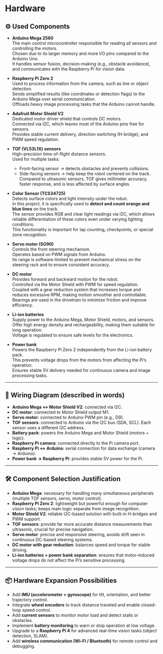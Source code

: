 # Hardware

## ⚙️ Used Components

- **Arduino Mega 2560**  
  The main control microcontroller responsible for reading all sensors and controlling the motors.  
  Chosen due to its larger memory and more I/O pins compared to the Arduino Uno.  
  It handles sensor fusion, decision-making (e.g., obstacle avoidance), and communicates with the Raspberry Pi for vision data.

- **Raspberry Pi Zero 2**  
  Used to process information from the camera, such as line or object detection.  
  Sends simplified results (like coordinates or detection flags) to the Arduino Mega over serial communication.  
  Offloads heavy image processing tasks that the Arduino cannot handle.

- **Adafruit Motor Shield V2**  
  Dedicated motor driver shield that controls DC motors.  
  Connected via I2C, which leaves most of the Arduino pins free for sensors.  
  Provides stable current delivery, direction switching (H-bridge), and PWM speed regulation.

- **TOF (VL53L1X) sensors**  
  High-precision time-of-flight distance sensors.  
  Used for multiple tasks:  
  - Front-facing sensor → detects obstacles and prevents collisions.  
  - Side-facing sensors → help keep the robot centered on the track.  
  Compared to ultrasonic sensors, TOF gives millimeter accuracy, faster response, and is less affected by surface angles.

- **Color Sensor (TCS34725)**  
  Detects surface colors and light intensity under the robot.  
  In this project, it is specifically used to **detect and count orange and blue lines** on the track.  
  The sensor provides RGB and clear light readings via I2C, which allows reliable differentiation of these colors even under varying lighting conditions.  
  This functionality is important for lap counting, checkpoints, or special zone recognition.

- **Servo motor (SG90)**  
  Controls the front steering mechanism.  
  Operates based on PWM signals from Arduino.  
  Its range is software-limited to prevent mechanical stress on the steering rack and to ensure consistent accuracy.  

- **DC motor**  
  Provides forward and backward motion for the robot.  
  Controlled via the Motor Shield with PWM for speed regulation.  
  Coupled with a gear reduction system that increases torque and reduces excessive RPM, making motion smoother and controllable.  
  Bearings are used in the drivetrain to minimize friction and improve efficiency.

- **Li-ion batteries**  
  Supply power to the Arduino Mega, Motor Shield, motors, and sensors.  
  Offer high energy density and rechargeability, making them suitable for long operation.  
  Voltage is regulated to ensure safe levels for the electronics.

- **Power bank**  
  Powers the Raspberry Pi Zero 2 independently from the Li-ion battery pack.  
  This prevents voltage drops from the motors from affecting the Pi’s operation.  
  Ensures stable 5V delivery needed for continuous camera and image processing tasks.  

---

## 🔌 Wiring Diagram (described in words)

- **Arduino Mega ↔ Motor Shield V2**: connected via I2C.  
- **DC motor**: connected to Motor Shield output M1.  
- **Servo motor**: connected to Arduino PWM pin (e.g., D9).  
- **TOF sensors**: connected to Arduino via the I2C bus (SDA, SCL). Each sensor uses a different I2C address.  
- **Battery pack**: powers the Arduino Mega and Motor Shield (motors + logic).  
- **Raspberry Pi camera**: connected directly to the Pi camera port.  
- **Raspberry Pi ↔ Arduino**: serial connection for data exchange (camera → Arduino).  
- **Power bank → Raspberry Pi**: provides stable 5V power for the Pi.

---

## 🛠️ Component Selection Justification

- **Arduino Mega**: necessary for handling many simultaneous peripherals (multiple TOF sensors, servo, motor control).  
- **Raspberry Pi Zero 2**: lightweight but powerful enough for computer vision tasks; keeps main logic separate from image recognition.  
- **Motor Shield V2**: reliable I2C-based solution with built-in H-bridges and PWM support.  
- **TOF sensors**: provide far more accurate distance measurements than ultrasonic, crucial for precise navigation.  
- **Servo motor**: precise and responsive steering, avoids drift seen in continuous DC-based steering systems.  
- **DC motor with gear reduction**: balances speed and torque for stable driving.  
- **Li-ion batteries + power bank separation**: ensures that motor-induced voltage drops do not affect the Pi’s sensitive processing.  

---

## 📦 Hardware Expansion Possibilities

- Add **IMU (accelerometer + gyroscope)** for tilt, orientation, and better trajectory control.  
- Integrate **wheel encoders** to track distance traveled and enable closed-loop speed control.  
- Add **current sensors** to monitor motor load and detect stalls or obstacles.  
- Implement **battery monitoring** to warn or stop operation at low voltage.  
- Upgrade to a **Raspberry Pi 4** for advanced real-time vision tasks (object detection, SLAM).  
- Add **wireless communication (Wi-Fi / Bluetooth)** for remote control and debugging.  
